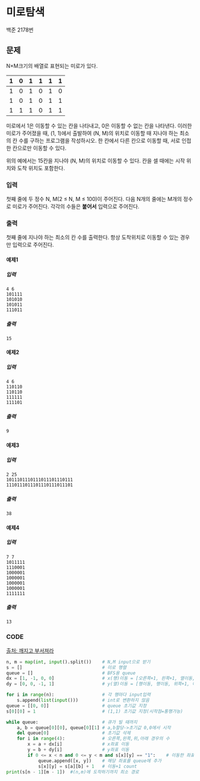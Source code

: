 # 미로탐색

백준 2178번 

## 문제

N×M크기의 배열로 표현되는 미로가 있다.

| 1    | 0    | 1    | 1    | 1    | 1    |
| ---- | ---- | ---- | ---- | ---- | ---- |
| 1    | 0    | 1    | 0    | 1    | 0    |
| 1    | 0    | 1    | 0    | 1    | 1    |
| 1    | 1    | 1    | 0    | 1    | 1    |

미로에서 1은 이동할 수 있는 칸을 나타내고, 0은 이동할 수 없는 칸을 나타낸다. 이러한 미로가 주어졌을 때, (1, 1)에서 출발하여 (N, M)의 위치로 이동할 때 지나야 하는 최소의 칸 수를 구하는 프로그램을 작성하시오. 한 칸에서 다른 칸으로 이동할 때, 서로 인접한 칸으로만 이동할 수 있다.

위의 예에서는 15칸을 지나야 (N, M)의 위치로 이동할 수 있다. 칸을 셀 때에는 시작 위치와 도착 위치도 포함한다.

### 입력

첫째 줄에 두 정수 N, M(2 ≤ N, M ≤ 100)이 주어진다. 다음 N개의 줄에는 M개의 정수로 미로가 주어진다. 각각의 수들은 **붙어서** 입력으로 주어진다.

### 출력

첫째 줄에 지나야 하는 최소의 칸 수를 출력한다. 항상 도착위치로 이동할 수 있는 경우만 입력으로 주어진다.

#### 예제1

##### 입력

```
4 6
101111
101010
101011
111011
```

##### 출력

```
15
```



#### 예제2

##### 입력

```
4 6
110110
110110
111111
111101
```

##### 출력

```
9
```



#### 예제3

##### 입력

```
2 25
1011101110111011101110111
1110111011101110111011101
```

##### 출력

```
38
```



#### 예제4

##### 입력

```
7 7
1011111
1110001
1000001
1000001
1000001
1000001
1111111
```

##### 출력

```
13
```



### CODE

[출처: 깨지고 부서져라](https://pacific-ocean.tistory.com/265)

```python
n, m = map(int, input().split())	# N,M input으로 받기
s = []								# 미로 행렬
queue = []							# BFS용 queue
dx = [1, -1, 0, 0]					# x(행)이동 = [오른쪽+1, 왼쪽+1, 열이동, 열이동]
dy = [0, 0, -1, 1]					# y(열)이동 = [행이동, 행이동, 위쪽+1, 아래쪽+1]

for i in range(n):					# 각 행마다 input입력
    s.append(list(input()))			# int로 변환하지 않음
queue = [[0, 0]]					# queue 초기값 지정
s[0][0] = 1							# (1,1) 초기값 지정(시작점=통행가능)

while queue:						# 큐가 빌 때까지
    a, b = queue[0][0], queue[0][1]	# a,b할당->초기값 0,0에서 시작
    del queue[0]					# 초기값 삭제
    for i in range(4):				# 오른쪽,왼쪽,위,아래 경우의 수
        x = a + dx[i]				# x좌표 이동
        y = b + dy[i]				# y좌표 이동
        if 0 <= x < n and 0 <= y < m and s[x][y] == "1":	# 이동한 좌표가 통행가능일 경우
            queue.append([x, y])	# 해당 좌표를 queue에 추가
            s[x][y] = s[a][b] + 1	# 이동+1 count
print(s[n - 1][m - 1])	#(n,m)에 도착하기까지 최소 경로
```


